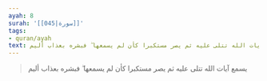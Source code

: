 ```yaml
---
ayah: 8
surah: '[[045|سورة]]'
tags:
- quran/ayah
text: يسمع آيات الله تتلى عليه ثم يصر مستكبرا كأن لم يسمعها ۖ فبشره بعذاب أليم
---
```

> يسمع آيات الله تتلى عليه ثم يصر مستكبرا كأن لم يسمعها ۖ فبشره بعذاب أليم
